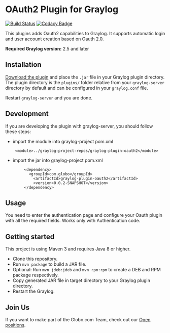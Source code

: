 # OAuth2 Plugin for Graylog

[![Build Status](https://travis-ci.org/globocom/graylog-plugin-oauth2.svg?branch=master)](https://travis-ci.org/globocom/graylog-plugin-oauth2) [![Codacy Badge](https://api.codacy.com/project/badge/Grade/cb9d46aefdbb40a7a026b9156ab8db21)](https://www.codacy.com/app/igorcavalcante/graylog-plugin-oauth2?utm_source=github.com&amp;utm_medium=referral&amp;utm_content=globocom/graylog-plugin-oauth2&amp;utm_campaign=Badge_Grade)

This plugins adds Oauth2 capabilities to Graylog. It supports automatic login and user account creation based on Oauth 2.0.

**Required Graylog version:** 2.5 and later

## Installation

[Download the plugin](https://github.com/globocom/graylog-plugin-oauth2/releases)
and place the `.jar` file in your Graylog plugin directory. The plugin directory
is the `plugins/` folder relative from your `graylog-server` directory by default
and can be configured in your `graylog.conf` file.

Restart `graylog-server` and you are done.

## Development

If you are developing the plugin with graylog-server, you should follow these steps:

* import the module into graylog-project pom.xml

       <module>../graylog-project-repos/graylog-plugin-oauth2</module>

* import the jar into graylog-project pom.xml

           <dependency>
             <groupId>com.globo</groupId>
               <artifactId>graylog-plugin-oauth2</artifactId>
               <version>0.0.2-SNAPSHOT</version>
           </dependency>

## Usage

You need to enter the authentication page and configure your Oauth plugin with all the required fields.
Works only with Authentication code.

## Getting started

This project is using Maven 3 and requires Java 8 or higher.

  * Clone this repository.
  * Run `mvn package` to build a JAR file.
  * Optional: Run `mvn jdeb:jdeb` and `mvn rpm:rpm` to create a DEB and RPM package respectively.
  * Copy generated JAR file in target directory to your Graylog plugin directory.
  * Restart the Graylog.

## Join Us

If you want to make part of the Globo.com Team, check out our [Open positions](https://talentos.globo.com/#/oportunidades).
